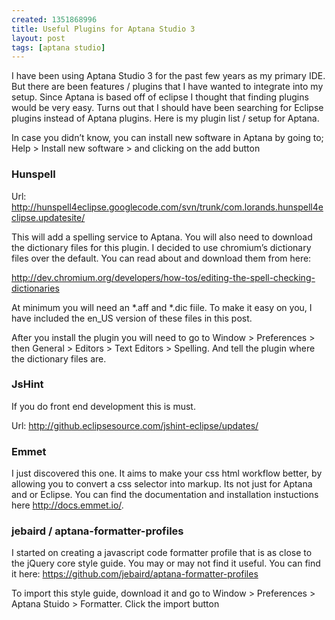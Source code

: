 ```yaml
--- 
created: 1351868996
title: Useful Plugins for Aptana Studio 3
layout: post
tags: [aptana studio]
---
```

<p>I  have been using Aptana Studio 3 for the past few years as my primary  IDE. But there are been features / plugins that I have wanted to  integrate into my setup. Since Aptana is based off of eclipse I thought  that finding plugins would be very easy. Turns out that I should have  been searching for Eclipse plugins instead of Aptana plugins. Here is my  plugin list / setup for Aptana.</p>
<p>In  case you didn&rsquo;t know, you can install new software in Aptana by going  to; Help &gt; Install new software &gt; and clicking on the add button</p>
<h3>Hunspell</h3>
<p>Url: <a href="http://hunspell4eclipse.googlecode.com/svn/trunk/com.lorands.hunspell4eclipse.updatesite/">http://hunspell4eclipse.googlecode.com/svn/trunk/com.lorands.hunspell4eclipse.updatesite/</a></p>
<p>This  will add a spelling service to Aptana. You will also need to download  the dictionary files for this plugin. I decided to use chromium&rsquo;s  dictionary files over the default. You can read about and download them from  here:</p>
<p><a href="http://dev.chromium.org/developers/how-tos/editing-the-spell-checking-dictionaries">http://dev.chromium.org/developers/how-tos/editing-the-spell-checking-dictionaries</a></p>
<p>At  minimum you will need an *.aff and *.dic fiile. To make it easy on you,  I have included the en_US version of these files in this post.</p>
<p>After  you install the plugin you will need to go to Window &gt; Preferences  &gt; then General &gt; Editors &gt; Text Editors &gt; Spelling. And tell  the plugin where the dictionary files are.</p>
<h3>JsHint</h3>
<p>If you do front end development this is must.</p>
<p>Url: <a href="http://github.eclipsesource.com/jshint-eclipse/updates/">http://github.eclipsesource.com/jshint-eclipse/updates/</a></p>
<h3>Emmet</h3>
<p>I  just discovered this one. It aims to make your css html workflow  better, by allowing you to convert a css selector into markup. Its not  just for Aptana and or Eclipse. You can find the documentation and  installation instuctions here <a href="http://docs.emmet.io/">http://docs.emmet.io/</a>.</p>
<h3>jebaird / aptana-formatter-profiles</h3>
<p>I  started on creating a javascript code formatter profile that is as  close to the jQuery core style guide. You may or may not find it useful.  You can find it here: <a href="https://github.com/jebaird/aptana-formatter-profiles">https://github.com/jebaird/aptana-formatter-profiles</a></p>
<p>To  import this style guide, download it and go to Window &gt; Preferences  &gt; Aptana Stuido &gt; Formatter. Click the import button</p>
